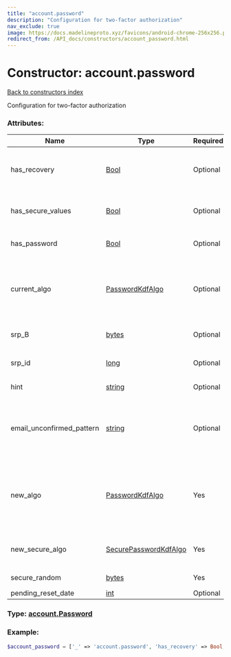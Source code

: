 ```yaml
---
title: "account.password"
description: "Configuration for two-factor authorization"
nav_exclude: true
image: https://docs.madelineproto.xyz/favicons/android-chrome-256x256.png
redirect_from: /API_docs/constructors/account_password.html
---
```

# Constructor: account.password  
[Back to constructors index](index.md)



Configuration for two-factor authorization

### Attributes:

| Name     |    Type       | Required | Description |
|----------|---------------|----------|-------------|
|has\_recovery|[Bool](../types/Bool.md) | Optional|Whether the user has a recovery method configured|
|has\_secure\_values|[Bool](../types/Bool.md) | Optional|Whether telegram [passport](https://core.telegram.org/passport) is enabled|
|has\_password|[Bool](../types/Bool.md) | Optional|Whether the user has a password|
|current\_algo|[PasswordKdfAlgo](../types/PasswordKdfAlgo.md) | Optional|The [KDF algorithm for SRP two-factor authentication](https://core.telegram.org/api/srp) of the current password|
|srp\_B|[bytes](../types/bytes.md) | Optional|Srp B param for [SRP authorization](https://core.telegram.org/api/srp)|
|srp\_id|[long](../types/long.md) | Optional|Srp ID param for [SRP authorization](https://core.telegram.org/api/srp)|
|hint|[string](../types/string.md) | Optional|Text hint for the password|
|email\_unconfirmed\_pattern|[string](../types/string.md) | Optional|A [password recovery email](https://core.telegram.org/api/srp#email-verification) with the specified [pattern](https://core.telegram.org/api/pattern) is still awaiting verification|
|new\_algo|[PasswordKdfAlgo](../types/PasswordKdfAlgo.md) | Yes|The [KDF algorithm for SRP two-factor authentication](https://core.telegram.org/api/srp) to use when creating new passwords|
|new\_secure\_algo|[SecurePasswordKdfAlgo](../types/SecurePasswordKdfAlgo.md) | Yes|The KDF algorithm for telegram [passport](https://core.telegram.org/passport)|
|secure\_random|[bytes](../types/bytes.md) | Yes|Secure random string|
|pending\_reset\_date|[int](../types/int.md) | Optional|



### Type: [account.Password](../types/account.Password.md)


### Example:

```php
$account_password = ['_' => 'account.password', 'has_recovery' => Bool, 'has_secure_values' => Bool, 'has_password' => Bool, 'current_algo' => PasswordKdfAlgo, 'srp_B' => 'bytes', 'srp_id' => long, 'hint' => 'string', 'email_unconfirmed_pattern' => 'string', 'new_algo' => PasswordKdfAlgo, 'new_secure_algo' => SecurePasswordKdfAlgo, 'secure_random' => 'bytes', 'pending_reset_date' => int];
```  
